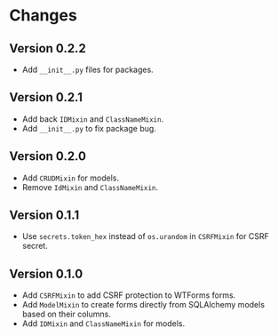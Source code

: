 # Changes

## Version 0.2.2

- Add `__init__.py` files for packages.

## Version 0.2.1

- Add back `IDMixin` and `ClassNameMixin`.
- Add `__init__.py` to fix package bug.

## Version 0.2.0

- Add `CRUDMixin` for models.
- Remove `IdMixin` and `ClassNameMixin`.

## Version 0.1.1

- Use `secrets.token_hex` instead of `os.urandom` in `CSRFMixin` for CSRF secret.

## Version 0.1.0

- Add `CSRFMixin` to add CSRF protection to WTForms forms.
- Add `ModelMixin` to create forms directly from SQLAlchemy models based on their columns.
- Add `IDMixin` and `ClassNameMixin` for models.

